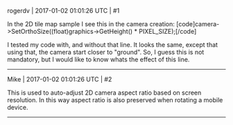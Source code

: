 rogerdv | 2017-01-02 01:01:26 UTC | #1

In the 2D tile map sample I see this in the camera creation:
[code]camera->SetOrthoSize((float)graphics->GetHeight() * PIXEL_SIZE);[/code]

I tested my code with, and without that line. It looks the same, except that using that, the camera start closer to "ground". So, I guess this is not mandatory, but I would like to know whats the effect of this line.

-------------------------

Mike | 2017-01-02 01:01:26 UTC | #2

This is used to auto-adjust 2D camera aspect ratio based on screen resolution.
In this way aspect ratio is also preserved when rotating a mobile device.

-------------------------

